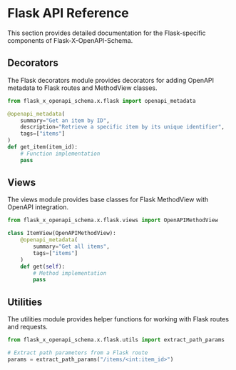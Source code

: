 # Flask API Reference

This section provides detailed documentation for the Flask-specific components of Flask-X-OpenAPI-Schema.

## Decorators

The Flask decorators module provides decorators for adding OpenAPI metadata to Flask routes and MethodView classes.

```python
from flask_x_openapi_schema.x.flask import openapi_metadata

@openapi_metadata(
    summary="Get an item by ID",
    description="Retrieve a specific item by its unique identifier",
    tags=["items"]
)
def get_item(item_id):
    # Function implementation
    pass
```

## Views

The views module provides base classes for Flask MethodView with OpenAPI integration.

```python
from flask_x_openapi_schema.x.flask.views import OpenAPIMethodView

class ItemView(OpenAPIMethodView):
    @openapi_metadata(
        summary="Get all items",
        tags=["items"]
    )
    def get(self):
        # Method implementation
        pass
```

## Utilities

The utilities module provides helper functions for working with Flask routes and requests.

```python
from flask_x_openapi_schema.x.flask.utils import extract_path_params

# Extract path parameters from a Flask route
params = extract_path_params("/items/<int:item_id>")
```
